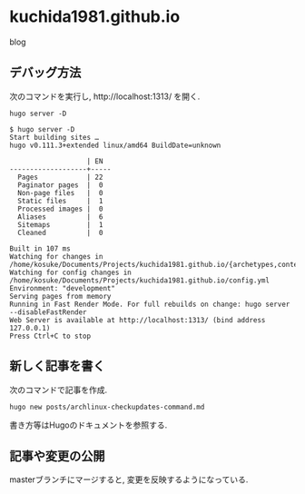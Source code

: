 # kuchida1981.github.io

blog


## デバッグ方法

次のコマンドを実行し, http://localhost:1313/ を開く.

```
hugo server -D
```

```
$ hugo server -D
Start building sites …
hugo v0.111.3+extended linux/amd64 BuildDate=unknown

                   | EN
-------------------+-----
  Pages            | 22
  Paginator pages  |  0
  Non-page files   |  0
  Static files     |  1
  Processed images |  0
  Aliases          |  6
  Sitemaps         |  1
  Cleaned          |  0

Built in 107 ms
Watching for changes in /home/kosuke/Documents/Projects/kuchida1981.github.io/{archetypes,content,static,themes}
Watching for config changes in /home/kosuke/Documents/Projects/kuchida1981.github.io/config.yml
Environment: "development"
Serving pages from memory
Running in Fast Render Mode. For full rebuilds on change: hugo server --disableFastRender
Web Server is available at http://localhost:1313/ (bind address 127.0.0.1)
Press Ctrl+C to stop
```

## 新しく記事を書く

次のコマンドで記事を作成.

```
hugo new posts/archlinux-checkupdates-command.md
```

書き方等はHugoのドキュメントを参照する.

## 記事や変更の公開

masterブランチにマージすると, 変更を反映するようになっている.
